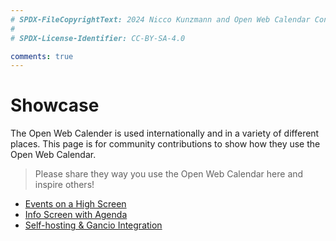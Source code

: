 ```yaml
---
# SPDX-FileCopyrightText: 2024 Nicco Kunzmann and Open Web Calendar Contributors <https://open-web-calendar.quelltext.eu/>
#
# SPDX-License-Identifier: CC-BY-SA-4.0

comments: true
---
```


# Showcase

The Open Web Calender is used internationally and in a variety of different places.
This page is for community contributions to show how they use the Open Web Calendar.

> Please share they way you use the Open Web Calendar here and inspire others!

- [Events on a High Screen](events-high-screen)
- [Info Screen with Agenda](agenda-info-screen)
- [Self-hosting & Gancio Integration](self-host-gancio)
